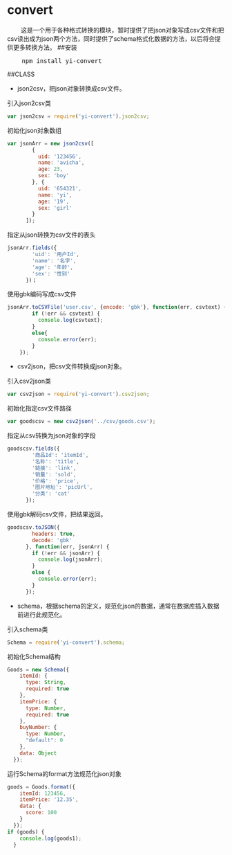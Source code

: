 convert
=======

&nbsp;&nbsp;&nbsp;&nbsp;&nbsp;&nbsp;&nbsp;&nbsp;这是一个用于各种格式转换的模块，暂时提供了把json对象写成csv文件和把csv读出成为json两个方法，同时提供了schema格式化数据的方法，以后将会提供更多转换方法。
##安装
<pre>
    npm install yi-convert
</pre>
##CLASS
* json2csv，把json对象转换成csv文件。

引入json2csv类

```javascript
var json2csv = require('yi-convert').json2csv;
```

初始化json对象数组

```javascript
var jsonArr = new json2csv([
        {
          uid: '123456',
          name: 'avicha',
          age: 23,
          sex: 'boy'
        }, {
          uid: '654321',
          name: 'yi',
          age: '19',
          sex: 'girl'
        }
      ]);
```

指定从json转换为csv文件的表头

```javascript
jsonArr.fields({
        'uid': '用户Id',
        'name': '名字',
        'age': '年龄',
        'sex': '性别'
      })；
```

使用gbk编码写成csv文件

```javascript
jsonArr.toCSVFile('user.csv', {encode: 'gbk'}, function(err, csvtext) {
        if (!err && csvtext) {
          console.log(csvtext);
        }
        else{
          console.error(err);
        }
    });
```
* csv2json，把csv文件转换成json对象。

引入csv2json类

```javascript
var csv2json = require('yi-convert').csv2json;
```

初始化指定csv文件路径

```javascript
var goodscsv = new csv2json('../csv/goods.csv');
```

指定从csv转换为json对象的字段

```javascript
goodscsv.fields({
        '商品Id': 'itemId',
        '名称': 'title',
        '链接': 'link',
        '销量': 'sold',
        '价格': 'price',
        '图片地址': 'picUrl',
        '分类': 'cat'
      });
```

使用gbk解码csv文件，把结果返回。

```javascript
goodscsv.toJSON({
        headers: true,
        decode: 'gbk'
      }, function(err, jsonArr) {
        if (!err && jsonArr) {
          console.log(jsonArr);
        }
        else {
          console.error(err);
        }
      });
```
* schema，根据schema的定义，规范化json的数据，通常在数据库插入数据前进行此规范化。

引入schema类

```javascript
Schema = require('yi-convert').schema;
```

初始化Schema结构

```javascript
Goods = new Schema({
    itemId: {
      type: String,
      required: true
    },
    itemPrice: {
      type: Number,
      required: true
    },
    buyNumber: {
      type: Number,
      "default": 0
    },
    data: Object
  });
```

运行Schema的format方法规范化json对象

```javascript
goods = Goods.format({
    itemId: 123456,
    itemPrice: '12.35',
    data: {
      score: 100
    }
  });
if (goods) {
    console.log(goods1);
  }
```
